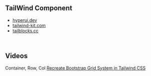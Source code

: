 ## TailWind Component
* [hyperui.dev](https://www.hyperui.dev/)
* [tailwind-kit.com](https://www.tailwind-kit.com/)
* [tailblocks.cc](https://tailblocks.cc/)

<br>

## Videos
Container, Row, Col
[Recreate Bootstrap Grid System in Tailwind CSS](https://youtu.be/L_R2gP4fBhw)